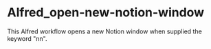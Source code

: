 # Alfred_open-new-notion-window
This Alfred workflow opens a new Notion window when supplied the keyword "nn".
